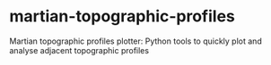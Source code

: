# martian-topographic-profiles
Martian topographic profiles plotter: Python tools to quickly plot and analyse adjacent topographic profiles
